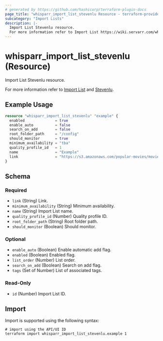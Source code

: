 ```yaml
---
# generated by https://github.com/hashicorp/terraform-plugin-docs
page_title: "whisparr_import_list_stevenlu Resource - terraform-provider-whisparr"
subcategory: "Import Lists"
description: |-
  Import List Stevenlu resource.
  For more information refer to Import List https://wiki.servarr.com/whisparr/settings#import-lists and Stevenlu https://wiki.servarr.com/whisparr/supported#stevenluimport.
---
```


# whisparr_import_list_stevenlu (Resource)

<!-- subcategory:Import Lists -->Import List Stevenlu resource.
For more information refer to [Import List](https://wiki.servarr.com/whisparr/settings#import-lists) and [Stevenlu](https://wiki.servarr.com/whisparr/supported#stevenluimport).

## Example Usage

```terraform
resource "whisparr_import_list_stevenlu" "example" {
  enabled              = true
  enable_auto          = false
  search_on_add        = false
  root_folder_path     = "/config"
  should_monitor       = true
  minimum_availability = "tba"
  quality_profile_id   = 1
  name                 = "Example"
  link                 = "https://s3.amazonaws.com/popular-movies/movies.json"
}
```

<!-- schema generated by tfplugindocs -->
## Schema

### Required

- `link` (String) Link.
- `minimum_availability` (String) Minimum availability.
- `name` (String) Import List name.
- `quality_profile_id` (Number) Quality profile ID.
- `root_folder_path` (String) Root folder path.
- `should_monitor` (Boolean) Should monitor.

### Optional

- `enable_auto` (Boolean) Enable automatic add flag.
- `enabled` (Boolean) Enabled flag.
- `list_order` (Number) List order.
- `search_on_add` (Boolean) Search on add flag.
- `tags` (Set of Number) List of associated tags.

### Read-Only

- `id` (Number) Import List ID.

## Import

Import is supported using the following syntax:

```shell
# import using the API/UI ID
terraform import whisparr_import_list_stevenlu.example 1
```
